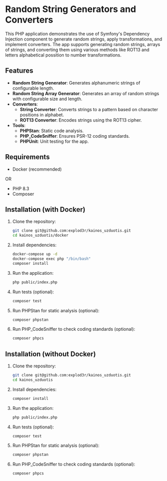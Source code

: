 # Random String Generators and Converters

This PHP application demonstrates the use of Symfony's Dependency Injection component to generate random strings, apply transformations, and implement converters. The app supports generating random strings, arrays of strings, and converting them using various methods like ROT13 and letters alphabetical possition to number transformations.

## Features

- **Random String Generator**: Generates alphanumeric strings of configurable length.
- **Random String Array Generator**: Generates an array of random strings with configurable size and length.
- **Converters**:
  - **String Converter**: Converts strings to a pattern based on character positions in alphabet.
  - **ROT13 Converter**: Encodes strings using the ROT13 cipher.
- **Tools**:
  - **PHPStan**: Static code analysis.
  - **PHP_CodeSniffer**: Ensures PSR-12 coding standards.
  - **PHPUnit**: Unit testing for the app.

## Requirements

- Docker (recommended)

OR

- PHP 8.3
- Composer

## Installation (with Docker)

1. Clone the repository:

    ```bash
    git clone git@github.com:explod3r/kainos_uzduotis.git
    cd kainos_uzduotis/docker
    ```

2. Install dependencies:

    ```bash
    docker-compose up -d
    docker-compose exec php "/bin/bash"
    composer install
    ```

3. Run the application:

    ```bash
    php public/index.php
    ```

4. Run tests (optional):

    ```bash
    composer test
    ```

5. Run PHPStan for static analysis (optional):

    ```bash
    composer phpstan
    ```

6. Run PHP_CodeSniffer to check coding standards (optional):

    ```bash
    composer phpcs
    ```


## Installation (without Docker)

1. Clone the repository:

    ```bash
    git clone git@github.com:explod3r/kainos_uzduotis.git
    cd kainos_uzduotis
    ```

2. Install dependencies:

    ```bash
    composer install
    ```

3. Run the application:

    ```bash
    php public/index.php
    ```

4. Run tests (optional):

    ```bash
    composer test
    ```

5. Run PHPStan for static analysis (optional):

    ```bash
    composer phpstan
    ```

6. Run PHP_CodeSniffer to check coding standards (optional):

    ```bash
    composer phpcs
    ```
